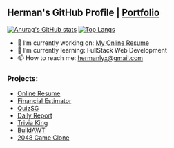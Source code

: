 ## Herman's GitHub Profile | [Portfolio](https://www.hermanloh.com/)
[![Anurag's GitHub stats](https://github-readme-stats.vercel.app/api?username=hurrmun&count_private=true&theme=dark)](https://github.com/anuraghazra/github-readme-stats)
[![Top Langs](https://github-readme-stats.vercel.app/api/top-langs/?username=hurrmun&layout=compact&count_private=true&theme=dark)](https://github.com/anuraghazra/github-readme-stats)

- 🔭 I’m currently working on: [My Online Resume](https://www.hermanloh.com/)
- 🌱 I’m currently learning: FullStack Web Development
- 📫 How to reach me: hermanlyx@gmail.com

### Projects:
- [Online Resume](https://www.hermanloh.com/)
- [Financial Estimator](https://singaporean-fi-estimator.vercel.app/)
- [QuizSG](https://github.com/opengovsg/quizSG)
- [Daily Report](https://daily-report-hurrmun.herokuapp.com/)
- [Trivia King](https://trivia0king.herokuapp.com/)
- [BuildAWT](https://buildawt-app.vercel.app/)
- [2048 Game Clone](https://2048-game-clone.vercel.app/)
